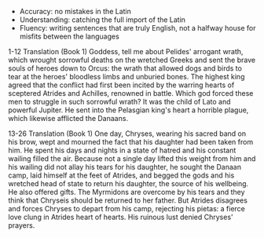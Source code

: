 - Accuracy: no mistakes in the Latin
- Understanding: catching the full import of the Latin
- Fluency: writing sentences that are truly English, not a halfway house for misfits between the languages

1-12 Translation (Book 1)
Goddess, tell me about Pelides' arrogant wrath,
which wrought sorrowful deaths on the wretched Greeks
and sent the brave souls of heroes down to Orcus:
the wrath that allowed dogs and birds to tear at
the heroes' bloodless limbs and unburied bones.
The highest king agreed that the conflict
had first been incited by the warring hearts
of sceptered Atrides and Achilles, renowned in battle.
Which god forced these men to struggle in such sorrowful wrath?
It was the child of Lato and powerful Jupiter. He sent
into the Pelasgian king's heart a horrible plague,
which likewise afflicted the Danaans.

13-26 Translation (Book 1)
One day, Chryses, wearing his sacred band on his brow,
wept and mourned the fact that his daughter had been taken from him.
He spent his days and nights in a state of hatred
and his constant wailing filled the air.
Because not a single day lifted this weight from him
and his wailing did not allay his tears for his daughter,
he sought the Danaan camp, laid himself at the feet of Atrides,
and begged the gods and his wretched head of state
to return his daughter, the source of his wellbeing.
He also offered gifts. The Myrmidons are overcome by his tears
and they think that Chryseis should be returned to her father.
But Atrides disagrees and forces Chryses to depart from his camp,
rejecting his pietas: a fierce love clung in Atrides heart of hearts.
His ruinous lust denied Chryses' prayers.
